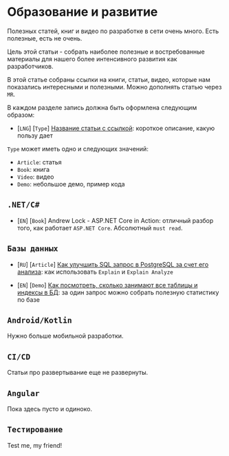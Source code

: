 # Образование и развитие

Полезных статей, книг и видео по разработке в сети очень много. Есть полезные, есть не очень. 

Цель этой статьи - собрать наиболее полезные и востребованные материалы для нашего более интенсивного развития как разработчиков.

В этой статье собраны ссылки на книги, статьи, видео, которые нам показались интересными и полезными. Можно дополнять статью через `MR`.

В каждом разделе запись должна быть оформлена следующим образом:

- [`LNG`] [`Type`] [Название статьи с ссылкой](education.md): короткое описание, какую пользу дает

`Type` может иметь одно и следующих значений:

- `Article`: статья
- `Book`: книга
- `Video`: видео 
- `Demo`: небольшое демо, пример кода

## `.NET/C#`

- [`EN`] [`Book`] Andrew Lock - ASP.NET Core in Action: отличный разбор того, как работает `ASP.NET Core`. Абсолютный `must read`.

## `Базы данных`

- [`RU`] [`Article`] [Как улучшить SQL запрос в PostgreSQL за счет его анализа](https://postgrespro.ru/docs/postgrespro/9.5/using-explain): как использовать `Explain` и `Explain Analyze`

- [`EN`] [`Demo`] [Как посмотреть, сколько занимают все таблицы и индексы в БД](https://dba.stackexchange.com/questions/11329/monitoring-progress-of-index-construction-in-postgresql): за один запрос можно собрать полезную статистику по базе

## `Android/Kotlin`

Нужно больше мобильной разработки.

## `CI/CD`

Статьи про развертывание еще не развернуты.

## `Angular`

Пока здесь пусто и одиноко.

## `Тестирование`

Test me, my friend!